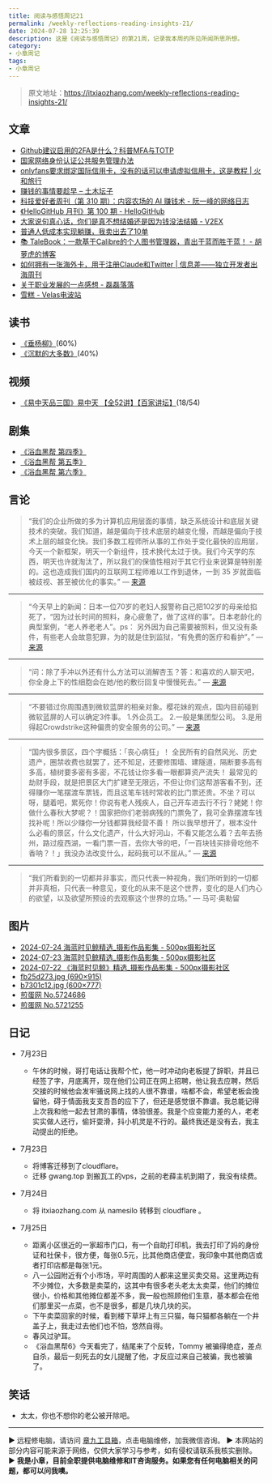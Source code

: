 ```yaml
---
title: 阅读与感悟周记21
permalink: /weekly-reflections-reading-insights-21/
date: 2024-07-28 12:25:39
description: 这是《阅读与感悟周记》的第21周，记录我本周的所见所闻所思所想。
category:
- 小章周记
tags:
- 小章周记
---
```



> 原文地址：<https://itxiaozhang.com/weekly-reflections-reading-insights-21/>

## 文章

- [Github建议启用的2FA是什么？科普MFA与TOTP](https://blog.ops-coffee.cn/s/multi-factor-authentication-github-2fa-totp)
- [国家网络身份认证公共服务管理办法](https://taoshu.in/rfc-common-netid.html)
- [onlyfans要求绑定国际信用卡，没有的话可以申请虚拟信用卡，这是教程 | 火和旅行](https://www.huotravel.com/onlyfans123-2.html)
- [赚钱的事情要趁早 – 土木坛子](https://tumutanzi.com/archives/17393)
- [科技爱好者周刊（第 310 期）：内容农场的 AI 赚钱术 - 阮一峰的网络日志](http://www.ruanyifeng.com/blog/2024/07/weekly-issue-310)
- [《HelloGitHub 月刊》第 100 期 - HelloGitHub](https://hellogithub.com/periodical/volume/100)
- [大家说句真心话，你们是真不想结婚还是因为钱没法结婚 - V2EX](https://www.v2ex.com/t/1059354)
- [普通人低成本实现躺赚，我卖出去了10单](https://blog.ops-coffee.cn/s/financial-independence-retire-early-mbd-code)
- [📚️ TaleBook：一款基于Calibre的个人图书管理器，青出于蓝而胜于蓝！ - 胡萝虎的博客](https://www.huluohu.com/posts/1083/)
- [如何拥有一张海外卡，用于注册Claude和Twitter | 信息差——独立开发者出海周刊](https://gapis.money/blogs/get-a-oversea-sim)
- [关于职业发展的一点感想 - 磊磊落落](https://leileiluoluo.com/posts/some-thoughts-on-career.html)
- [雪糕 - Velas电波站](https://www.velasx.com/am/6219)

## 读书

- [《垂杨柳》](https://book.douban.com/subject/2979014/)(60%)
- [《沉默的大多数》](https://neodb.social/book/7Kq0ufmFgg64w4ST5b9EAS)(40%)

## 视频

- [《易中天品三国》易中天 【全52讲】【百家讲坛】](https://www.bilibili.com/video/BV1Fr421M7Eg)(18/54)

## 剧集

- [《浴血黑帮 第四季》](https://neodb.social/tv/season/6441micLg6IJSdK0nx9lZD)
- [《浴血黑帮 第五季》](https://neodb.social/tv/season/4ihoWrevIfX01ZTOy7dovK)
- [《浴血黑帮 第六季》](https://neodb.social/tv/season/6wFt7cJbUpbzgwBVs1iFoI)

## 言论

> “我们的企业所做的多为计算机应用层面的事情，缺乏系统设计和底层关键技术的突破。我们知道，越是偏向于技术底层的越变化慢，而越是偏向于技术上层的越变化快。我们多数工程师所从事的工作处于变化最快的应用层，今天一个新框架，明天一个新组件，技术换代太过于快。我们今天学的东西，明天也许就淘汰了，所以我们的保值性相对于其它行业来说算是特别差的。这也造成我们国内的互联网工程师难以工作到退休，一到 35 岁就面临被歧视、甚至被优化的事实。”
> — [来源](https://leileiluoluo.com/posts/some-thoughts-on-career.html)

---

> “今天早上的新闻：日本一位70岁的老妇人报警称自己把102岁的母亲给掐死了，“因为过长时间的照料，身心疲惫了，做了这样的事”。日本老龄化的典型案例，“老人养老老人”。ps： 另外因为自己需要被照料，但又没有条件，有些老人会故意犯罪，为的就是住到监狱，“有免费的医疗和看护”。”
> — [来源](https://www.dapenti.com/blog/more.asp?name=xilei&id=180011)

---

> “问：除了手冲以外还有什么方法可以消解杏玉？答：和喜欢的人聊天吧，你全身上下的性细胞会在她/他的敷衍回复中慢慢死去。”
> — [来源](https://jandan.net/t/5721105)

---

> “不要错过你周围遇到微软蓝屏的相亲对象。樱花妹的观点，国内目前碰到微软蓝屏的人可以确定3件事。
> 1.外企员工。
> 2.一般是集团型公司。
> 3.是用得起Crowdstrike这种偏贵的安全服务的公司。”
> — [来源](https://jandan.net/t/5721099)

---

> “国内很多景区，四个字概括：「丧心病狂」！
> 全民所有的自然风光、历史遗产，圈禁收费也就罢了，还不知足，还要修围墙、建隧道，隔断要多高有多高，植树要多密有多密，不花钱让你多看一眼都算资产流失！
> 最常见的劫财手段，就是把景区大门扩建至无限远，不但让你们这帮游客看不到，还得赚你一笔摆渡车票钱，而且这笔车钱时常收的比门票还贵。不坐？可以呀，腿着吧，累死你！你说有老人残疾人，自己开车进去行不行？姥姥！你做什么春秋大梦呢？！国家把你们老弱病残的门票免了，我可全靠摆渡车钱找补呢！所以少赚你一分钱都算我经营不善！
> 所以我早想开了，根本没什么必看的景区，什么文化遗产，什么大好河山，不看又能怎么着？去年去扬州，路过瘦西湖，一看门票一百，去你大爷的吧，「一百块钱买排骨吃他不香呐？！」我没办法改变什么，起码我可以不屈从。”
> — [来源](https://weibo.com/u/1751354641)

---

> “我们所看到的一切都并非事实，而只代表一种视角，我们所听到的一切都并非真相，只代表一种意见，变化的从来不是这个世界，变化的是人们内心的欲望，以及欲望所预设的去观察这个世界的立场。”
> — 马可·奥勒留

## 图片

- [2024-07-24 海蓝时见鲸精选_摄影作品影集 - 500px摄影社区](https://500px.com.cn/community/set/527a2fd83f7a457cb62290bd03af7ec5/details)
- [2024-07-23 海蓝时见鲸精选_摄影作品影集 - 500px摄影社区](https://500px.com.cn/community/set/4762640ba20e467ca0d67d341381c63f/details)
- [2024-07-22 《海蓝时见鲸》精选_摄影作品影集 - 500px摄影社区](https://500px.com.cn/community/set/11bb43f09d3243998ed0e2af46d53bf6/details)
- [fb25d273.jpg (690×915)](https://imgc.1see.org/dapenti/e84c8411/fb25d273.jpg)
- [b7301c12.jpg (600×777)](https://imgc.1see.org/dapenti/34babc51/b7301c12.jpg)
- [煎蛋网 No.5724686](https://jandan.net/t/5724686)
- [煎蛋网 No.5721255](https://jandan.net/t/5721255)

## 日记

- 7月23日
  - 午休的时候，哥打电话让我帮个忙，他一时冲动向老板提了辞职，并且已经签了字，月底离开，现在他们公司正在网上招聘，他让我去应聘，然后交接的时候他会发牢骚说网上找的人很不靠谱，啥都不会，希望老板会挽留他，碍于情面我支支吾吾的应下了，但还是感觉很不靠谱。我总能记得上次我和他一起去甘肃的事情，体验很差。我是个应变能力差的人，老老实实做人还行，偷奸耍滑，抖小机灵是不行的。最终我还是没有去，我主动提出的拒绝。
- 7月23日
  - 将博客迁移到了cloudflare。
  - 迁移 gwang.top 到搬瓦工的vps，之前的老薛主机到期了，我没有续费。

- 7月24日
  - 将 itxiaozhang.com 从 namesilo 转移到 cloudflare 。
- 7月25日
  - 距离小区很近的一家超市门口，有一个自助打印机，我去打印了妈的身份证和社保卡，很方便，每张0.5元，比其他商店便宜，我印象中其他商店或者打印店都是每张1元。
  - 八一公园附近有个小市场，平时周围的人都来这里买卖交易。这里两边有不少摊位，大多数是卖菜的，这其中有很多老头老太太卖菜，他们的摊位很小，价格和其他摊位都差不多，我一般也照顾他们生意，基本都会在他们那里买一点菜，也不是很多，都是几块几块的买。
  - 下午卖菜回家的时候，看到楼下草坪上有三只猫，每只猫都各躺在一个井盖子上，我走过去他们也不怕，悠然自得。
  - 春风过驴耳。
  - 《浴血黑帮6》今天看完了，结尾来了个反转，Tommy 被骗得绝症，差点自杀，最后一刻死去的女儿提醒了他，才反应过来自己被骗，我也被骗了。

## 笑话

- 太太，你也不想你的老公被开除吧。

---
▶ 远程修电脑，请访问 [章九工具箱](https://zhang9.com/)，点击电脑维修，加我微信咨询。 
▶ 本网站的部分内容可能来源于网络，仅供大家学习与参考，如有侵权请联系我核实删除。  
▶ **我是小章，目前全职提供电脑维修和IT咨询服务。如果您有任何电脑相关的问题，都可以问我噢。**  
